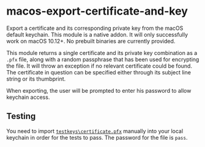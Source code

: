 # macos-export-certificate-and-key
Export a certificate and its corresponding private key from the macOS default keychain. This module is a native addon. It will only successfully work on macOS 10.12+. No prebuilt binaries are currently provided.

This module returns a single certificate and its private key combination as a `.pfx` file, along with a random passphrase that has been used for encrypting the file. It will throw an exception if no relevant certificate could be found. The certificate in question can be specified either through its subject line string or its thumbprint.

When exporting, the user will be prompted to enter his password to allow keychain access.

## Testing
You need to import [`testkeys\certificate.pfx`](./testkeys/certificate.pfx) manually into your local keychain in order for the tests to pass. The password for the file is `pass`.
